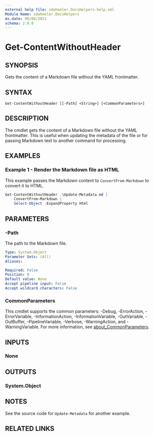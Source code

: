 ```yaml
---
external help file: sdwheeler.DocsHelpers-help.xml
Module Name: sdwheeler.DocsHelpers
ms.date: 09/09/2021
schema: 2.0.0
---
```


# Get-ContentWithoutHeader

## SYNOPSIS
Gets the content of a Markdown file without the YAML frontmatter.

## SYNTAX

```
Get-ContentWithoutHeader [[-Path] <String>] [<CommonParameters>]
```

## DESCRIPTION

The cmdlet gets the content of a Markdown file without the YAML frontmatter. This is useful when
updating the metadata of the file or for passing Markdown text to another command for processing.

## EXAMPLES

### Example 1 - Render the Markdown file as HTML

This example passes the Markdown content to `ConvertFrom-Markdown` to convert it to HTML.

```powershell
Get-ContentWithoutHeader .\Update-Metadata.md |
    ConvertFrom-Markdown |
    Select-Object -ExpandProperty Html
```

## PARAMETERS

### -Path

The path to the Markdown file.

```yaml
Type: System.Object
Parameter Sets: (All)
Aliases:

Required: False
Position: 0
Default value: None
Accept pipeline input: False
Accept wildcard characters: False
```

### CommonParameters

This cmdlet supports the common parameters: -Debug, -ErrorAction, -ErrorVariable,
-InformationAction, -InformationVariable, -OutVariable, -OutBuffer, -PipelineVariable, -Verbose,
-WarningAction, and -WarningVariable. For more information, see
[about_CommonParameters](http://go.microsoft.com/fwlink/?LinkID=113216).

## INPUTS

### None

## OUTPUTS

### System.Object

## NOTES

See the source code for `Update-Metadata` for another example.

## RELATED LINKS
